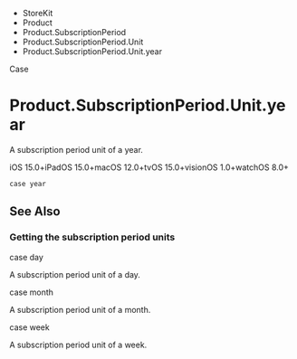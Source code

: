 

- StoreKit
- Product
- Product.SubscriptionPeriod
- Product.SubscriptionPeriod.Unit
-  Product.SubscriptionPeriod.Unit.year 

Case

# Product.SubscriptionPeriod.Unit.year

A subscription period unit of a year.

iOS 15.0+iPadOS 15.0+macOS 12.0+tvOS 15.0+visionOS 1.0+watchOS 8.0+

``` source
case year
```

## See Also

### Getting the subscription period units

case day

A subscription period unit of a day.

case month

A subscription period unit of a month.

case week

A subscription period unit of a week.

